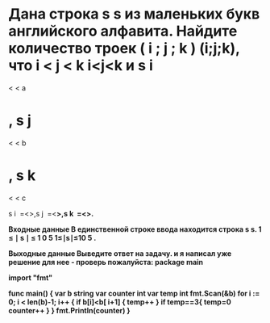 Дана строка 
s
s из маленьких букв английского алфавита. Найдите количество троек 
(
i
;
j
;
k
)
(i;j;k), что 
i
<
j
<
k
i<j<k и 
s
i
=
<
<
a
>
>
,
s
j
=
<
<
b
>
>
,
s
k
=
<
<
c
>
>
s 
i
​
 =<<a>>,s 
j
​
 =<<b>>,s 
k
​
 =<<c>>.

Входные данные
В единственной строке ввода находится строка 
s
s. 
1
≤
∣
s
∣
≤
1
0
5
1≤∣s∣≤10 
5
 .

Выходные данные
Выведите ответ на задачу.
и я написал уже решение для нее - проверь пожалуйста:
package main

import "fmt"

func main() {
	var b string
	var counter int
	var temp int
	fmt.Scan(&b)
	for i := 0; i < len(b)-1; i++ {
		if b[i]<b[ i+1] {
			temp++
		}
		if temp==3{
			temp=0
			counter++
		}
	}
	fmt.Println(counter)
}